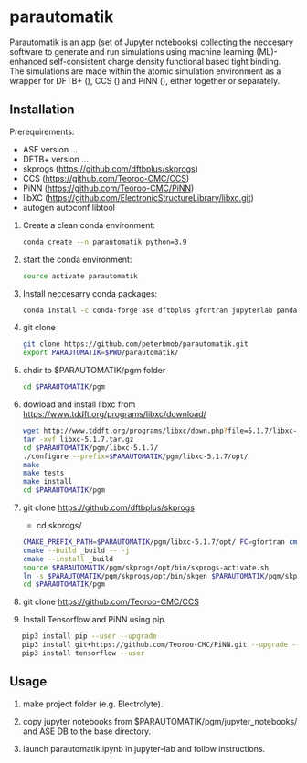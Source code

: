 # parautomatik

Parautomatik is an app (set of Jupyter notebooks) collecting the neccesary software to generate and run simulations using machine learning (ML)-enhanced self-consistent charge density functional based tight binding. The simulations are made within the atomic simulation environment as a wrapper for DFTB+ (), CCS () and PiNN (), either together or separately. 



## Installation

Prerequirements: 
- ASE version  ...
- DFTB+  version ...  
- skprogs (https://github.com/dftbplus/skprogs) 
- CCS (https://github.com/Teoroo-CMC/CCS) 
- PiNN (https://github.com/Teoroo-CMC/PiNN) 
- libXC (https://github.com/ElectronicStructureLibrary/libxc.git)
- autogen autoconf libtool 



1. Create a clean conda environment:
   ```bash
   conda create --n parautomatik python=3.9 
   ```
2. start the conda environment:
   ```bash 
   source activate parautomatik 
   ````
3. Install neccesarry conda packages:
   ```bash
   conda install -c conda-forge ase dftbplus gfortran jupyterlab pandas cvxopt seaborn tensorflow==1.15.2 tqdm
   ```
4. git clone <parautomatik>
   ```bash
   git clone https://github.com/peterbmob/parautomatik.git
   export PARAUTOMATIK=$PWD/parautomatik/ 
   ```  
5. chdir to $PARAUTOMATIK/pgm folder
   ```bash
   cd $PARAUTOMATIK/pgm
   ```
6. dowload and install libxc from https://www.tddft.org/programs/libxc/download/
    ```bash
    wget http://www.tddft.org/programs/libxc/down.php?file=5.1.7/libxc-5.1.7.tar.gz
    tar -xvf libxc-5.1.7.tar.gz 
    cd $PARAUTOMATIK/pgm/libxc-5.1.7/
    ./configure --prefix=$PARAUTOMATIK/pgm/libxc-5.1.7/opt/
    make 
    make tests 
    make install
    cd $PARAUTOMATIK/pgm
    ```
5. git clone https://github.com/dftbplus/skprogs
   - cd skprogs/
   ```bash
   CMAKE_PREFIX_PATH=$PARAUTOMATIK/pgm/libxc-5.1.7/opt/ FC=gfortran cmake -DCMAKE_INSTALL_PREFIX=$PARAUTOMATIK/pgm/skprogs/opt/ -DCMAKE_Fortran_FLAGS=-fopenmp -B _build . 
   cmake --build _build -- -j 
   cmake --install _build
   source $PARAUTOMATIK/pgm/skprogs/opt/bin/skprogs-activate.sh
   ln -s $PARAUTOMATIK/pgm/skprogs/opt/bin/skgen $PARAUTOMATIK/pgm/skprogs/opt/lib/python3.9/site-packages/sktools/sk_util.py
   cd $PARAUTOMATIK/pgm
   ```
6. git clone https://github.com/Teoroo-CMC/CCS

7. Install Tensorflow and PiNN using pip.
  ```bash
     pip3 install pip --user --upgrade
     pip3 install git+https://github.com/Teoroo-CMC/PiNN.git --upgrade --user    (https://github.com/yqshao/PiNNgives compatibility with convert and ase)
     pip3 install tensorflow --user
  ```
  
## Usage
  
1. make project folder (e.g. Electrolyte). 
   
2. copy jupyter notebooks from $PARAUTOMATIK/pgm/jupyter_notebooks/ and ASE DB to the base directory. 

3. launch parautomatik.ipynb in jupyter-lab and follow instructions.   
  
  

